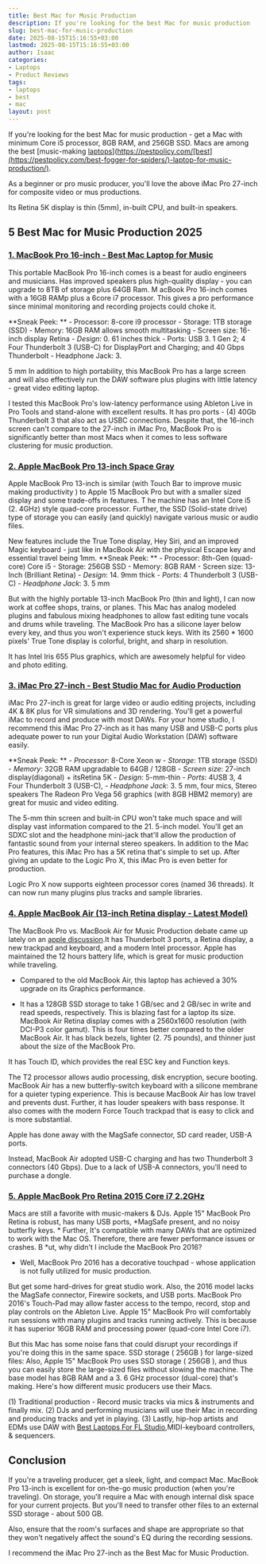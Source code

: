 ```yaml
---
title: Best Mac for Music Production
description: If you're looking for the best Mac for music production
slug: best-mac-for-music-production
date: 2025-08-15T15:16:55+03:00
lastmod: 2025-08-15T15:16:55+03:00
author: Isaac
categories:
- Laptops
- Product Reviews
tags:
- laptops
- best
- mac
layout: post
---
```

If you're looking for the best Mac for music production - get a Mac with minimum Core i5 processor, 8GB RAM, and 256GB SSD. Macs are among the best [music-making [laptops](https://pestpolicy.com/best-external-hard-drive-for-music-production/)](https://pestpolicy.com/[best](https://pestpolicy.com/best-fogger-for-spiders/)-laptop-for-music-production/).

As a beginner or pro music producer, you'll love the above iMac Pro 27-inch for composite video or mus productions.

Its Retina 5K display is thin (5mm), in-built CPU, and built-in speakers.

##  5 Best Mac for Music Production 2025

###  [1. MacBook Pro 16-inch - Best Mac Laptop for Music](https://www.amazon.com/dp/B081FV1Y57/?tag=p-policy-20)

This portable MacBook Pro 16-inch comes is a beast for audio engineers and musicians. Has improved speakers plus high-quality display - you can upgrade to 8TB of storage plus 64GB Ram. M acBook Pro 16-inch comes with a 16GB RAMp plus a 6core i7 processor. This gives a pro performance since minimal monitoring and recording projects could choke it.

**Sneak Peek: ** - Processor: 8-core i9 processor - Storage: 1TB storage (SSD) - Memory: 16GB RAM allows smooth multitasking - Screen size: 16-inch display Retina - *Design*: 0. 61 inches thick - Ports: USB 3. 1 Gen 2; 4 Four Thunderbolt 3 (USB-C) for DisplayPort and Charging; and 40 Gbps Thunderbolt - Headphone Jack: 3.

5 mm In addition to high portability, this MacBook Pro has a large screen and will also effectively run the DAW software plus plugins with little latency - great video editing laptop.

I tested this MacBook Pro's low-latency performance using Ableton Live in Pro Tools and stand-alone with excellent results. It has pro ports - (4) 40Gb Thunderbolt 3 that also act as USBC connections. Despite that, the 16-inch screen can't compare to the 27-inch in iMac Pro, MacBook Pro is significantly better than most Macs when it comes to less software clustering for music production.

###  [2. Apple MacBook Pro 13-inch Space Gray](https://www.amazon.com/dp/B07K234RCV/?tag=p-policy-20)

Apple MacBook Pro 13-inch is similar (with Touch Bar to improve music making productivity ) to Apple 15 MacBook Pro but with a smaller sized display and some trade-offs in features. T he machine has an Intel Core i5 (2. 4GHz) style quad-core processor. Further, the SSD (Solid-state drive) type of storage you can easily (and quickly) navigate various music or audio files.

New features include the True Tone display, Hey Siri, and an improved Magic keyboard - just like in MacBook Air with the physical Escape key and essential travel being 1mm. **Sneak Peek: ** - Processor: 8th-Gen (quad-core) Core i5 - Storage: 256GB SSD - Memory: 8GB RAM - Screen size: 13-Inch (Brilliant Retina) - *Design*: 14. 9mm thick - *Ports*: 4 Thunderbolt 3 (USB-C) - *Headphone Jack*: 3. 5 mm

But with the highly portable 13-inch MacBook Pro (thin and light), I can now work at coffee shops, trains, or planes. This Mac has analog modeled plugins and fabulous mixing headphones to allow fast editing tune vocals and drums while traveling. The MacBook Pro has a silicone layer below every key, and thus you won't experience stuck keys. With its 2560 * 1600 pixels' True Tone display is colorful, bright, and sharp in resolution.

It has Intel Iris 655 Plus graphics, which are awesomely helpful for video and photo editing.

###  [3. iMac Pro 27-inch - Best Studio Mac for Audio Production](https://www.amazon.com/dp/B07895T7BW/?tag=p-policy-20)

iMac Pro 27-inch is great for large video or audio editing projects, including 4K & 8K plus for VR simulations and 3D rendering. You'll get a powerful iMac to record and produce with most DAWs. For your home studio, I recommend this iMac Pro 27-inch as it has many USB and USB-C ports plus adequate power to run your Digital Audio Workstation (DAW) software easily.

**Sneak Peek: ** - *Processor*: 8-Core Xeon w - *Storage*: 1TB storage (SSD) - *Memory*: 32GB RAM upgradable to 64GB / 128GB - *Screen size*: 27-inch display(diagonal) + itsRetina 5K - *Design*: 5-mm-thin - *Ports*: 4USB 3, 4 Four Thunderbolt 3 (USB-C), - *Headphone Jack*: 3. 5 mm, four mics, Stereo speakers The Radeon Pro Vega 56 graphics (with 8GB HBM2 memory) are great for music and video editing.

The 5-mm thin screen and built-in CPU won't take much space and will display vast information compared to the 21. 5-inch model. You'll get an SDXC slot and the headphone mini-jack that'll allow the production of fantastic sound from your internal stereo speakers. In addition to the Mac Pro features, this iMac Pro has a 5K retina that's simple to set up. After giving an update to the Logic Pro X, this iMac Pro is even better for production.

Logic Pro X now supports eighteen processor cores (named 36 threads). It can now run many plugins plus tracks and sample libraries.

###  [4. Apple MacBook Air (13-inch Retina display - Latest Model)](https://www.amazon.com/dp/B07K1WRY8H/?tag=p-policy-20)

The MacBook Pro vs. MacBook Air for Music Production debate came up lately on an [apple discussion](https://discussions.apple.com/thread/5855044).It has Thunderbolt 3 ports, a Retina display, a new trackpad and keyboard, and a modern Intel processor. Apple has maintained the 12 hours battery life, which is great for music production while traveling.

- Compared to the old MacBook Air, this laptop has achieved a 30% upgrade on its Graphics performance.

- It has a 128GB SSD storage to take 1 GB/sec and 2 GB/sec in write and read speeds, respectively. This is blazing fast for a laptop its size. MacBook Air Retina display comes with a 2560x1600 resolution (with DCI-P3 color gamut). This is four times better compared to the older MacBook Air. It has black bezels, lighter (2. 75 pounds), and thinner just about the size of the MacBook Pro.

It has Touch ID, which provides the real ESC key and Function keys.

The T2 processor allows audio processing, disk encryption, secure booting. MacBook Air has a new butterfly-switch keyboard with a silicone membrane for a quieter typing experience. This is because MacBook Air has low travel and prevents dust. Further, it has louder speakers with bass response. It also comes with the modern Force Touch trackpad that is easy to click and is more substantial.

Apple has done away with the MagSafe connector, SD card reader, USB-A ports.

Instead, MacBook Air adopted USB-C charging and has two Thunderbolt 3 connectors (40 Gbps). Due to a lack of USB-A connectors, you'll need to purchase a dongle.

###  [5. Apple MacBook Pro Retina 2015 Core i7 2.2GHz](https://www.amazon.com/dp/B07J3WBHTS/?tag=p-policy-20)

Macs are still a favorite with music-makers & DJs. Apple 15" MacBook Pro Retina is robust, has many USB ports, *MagSafe present, and no noisy butterfly keys. * Further, It's compatible with many DAWs that are optimized to work with the Mac OS. Therefore, there are fewer performance issues or crashes. B *ut, why didn't I include the MacBook Pro 2016?

* Well, MacBook Pro 2016 has a decorative touchpad - whose application is not fully utilized for music production.

But get some hard-drives for great studio work. Also, the 2016 model lacks the MagSafe connector, Firewire sockets, and USB ports. MacBook Pro 2016's Touch-Pad may allow faster access to the tempo, record, stop and play controls on the Ableton Live. Apple 15" MacBook Pro will comfortably run sessions with many plugins and tracks running actively. This is because it has superior 16GB RAM and processing power (quad-core Intel Core i7).

But this Mac has some noise fans that could disrupt your recordings if you're doing this in the same space. SSD storage ( 256GB ) for large-sized files: Also, Apple 15" MacBook Pro uses SSD storage ( 256GB ), and thus you can easily store the large-sized files without slowing the machine. The base model has 8GB RAM and a 3. 6 GHz processor (dual-core) that's making. Here's how different music producers use their Macs.

(1) Traditional production - Record music tracks via mics & instruments and finally mix. (2) DJs and performing musicians will use their Mac in recording and producing tracks and yet in playing. (3) Lastly, hip-hop artists and EDMs use DAW with [Best Laptops For FL Studio](https://pestpolicy.com/best-laptops-for-fl-studio/),MIDI-keyboard controllers, & sequencers.

##  Conclusion

If you're a traveling producer, get a sleek, light, and compact Mac. MacBook Pro 13-inch is excellent for on-the-go music production (when you're traveling). On storage, you'll require a Mac with enough internal disk space for your current projects. But you'll need to transfer other files to an external SSD storage - about 500 GB.

Also, ensure that the room's surfaces and shape are appropriate so that they won't negatively affect the sound's EQ during the recording sessions.

I recommend the iMac Pro 27-inch as the Best Mac for Music Production.
